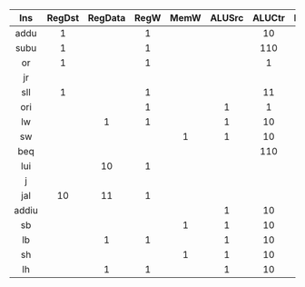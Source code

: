 |  Ins  | RegDst | RegData | RegW | MemW | ALUSrc | ALUCtr | PCSel | ExtOp | Stride |
| :---: | :----: | :-----: | :--: | :--: | :----: | :----: | :---: | :---: | :----: |
| addu  |   1    |         |  1   |      |        |   10   |       |       |        |
| subu  |   1    |         |  1   |      |        |  110   |       |       |        |
|  or   |   1    |         |  1   |      |        |   1    |       |       |        |
|  jr   |        |         |      |      |        |        |  11   |       |        |
|  sll  |   1    |         |  1   |      |        |   11   |       |       |        |
|  ori  |        |         |  1   |      |   1    |   1    |       |   1   |        |
|  lw   |        |    1    |  1   |      |   1    |   10   |       |       |   10   |
|  sw   |        |         |      |  1   |   1    |   10   |       |       |   10   |
|  beq  |        |         |      |      |        |  110   |  1&e  |       |        |
|  lui  |        |   10    |  1   |      |        |        |       |       |        |
|   j   |        |         |      |      |        |        |  10   |       |        |
|  jal  |   10   |   11    |  1   |      |        |        |  10   |       |        |
| addiu |        |         |      |      |   1    |   10   |       |       |        |
|  sb   |        |         |      |  1   |   1    |   10   |       |       |        |
|  lb   |        |    1    |  1   |      |   1    |   10   |       |       |        |
|  sh   |        |         |      |  1   |   1    |   10   |       |       |   1    |
|  lh   |        |    1    |  1   |      |   1    |   10   |       |       |   1    |

